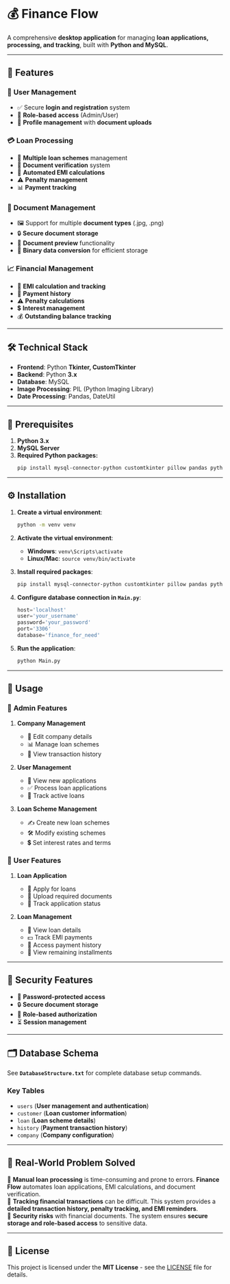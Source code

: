 # 💰 **Finance Flow**
 
A comprehensive **desktop application** for managing **loan applications, processing, and tracking**, built with **Python and MySQL**.

---

## 🚀 **Features**

### 🔐 **User Management**
- ✅ Secure **login and registration** system
- 🏢 **Role-based access** (Admin/User)
- 📂 **Profile management** with **document uploads**

### 💳 **Loan Processing**
- 🏦 **Multiple loan schemes** management
- 📑 **Document verification** system
- 🧮 **Automated EMI calculations**
- ⚠️ **Penalty management**
- 📊 **Payment tracking**

### 📜 **Document Management**
- 🖼️ Support for multiple **document types** (.jpg, .png)
- 🔒 **Secure document storage**
- 👀 **Document preview** functionality
- 🔄 **Binary data conversion** for efficient storage

### 📈 **Financial Management**
- 🏦 **EMI calculation and tracking**
- 📜 **Payment history**
- ⚠️ **Penalty calculations**
- 💲 **Interest management**
- 💰 **Outstanding balance tracking**

---

## 🛠️ **Technical Stack**

- **Frontend**: Python **Tkinter, CustomTkinter**
- **Backend**: Python **3.x**
- **Database**: MySQL
- **Image Processing**: PIL (Python Imaging Library)
- **Date Processing**: Pandas, DateUtil

---

## 📌 **Prerequisites**

1. **Python 3.x**
2. **MySQL Server**
3. **Required Python packages:**
   ```bash
   pip install mysql-connector-python customtkinter pillow pandas python-dateutil
   ```

---

## ⚙️ **Installation**

1. **Create a virtual environment**:
   ```bash
   python -m venv venv
   ```

2. **Activate the virtual environment**:
   - **Windows**: `venv\Scripts\activate`
   - **Linux/Mac**: `source venv/bin/activate`

3. **Install required packages**:
   ```bash
   pip install mysql-connector-python customtkinter pillow pandas python-dateutil
   ```

4. **Configure database connection in `Main.py`**:
   ```python
   host='localhost'
   user='your_username'
   password='your_password'
   port='3306'
   database='finance_for_need'
   ```

5. **Run the application**:
   ```bash
   python Main.py
   ```

---

## 🎯 **Usage**

### 🔹 **Admin Features**
1. **Company Management**
   - 🏢 Edit company details
   - 📊 Manage loan schemes
   - 📜 View transaction history

2. **User Management**
   - 👥 View new applications
   - ✅ Process loan applications
   - 📌 Track active loans

3. **Loan Scheme Management**
   - ✍️ Create new loan schemes
   - 🛠️ Modify existing schemes
   - 💲 Set interest rates and terms

### 🔸 **User Features**
1. **Loan Application**
   - 📝 Apply for loans
   - 📑 Upload required documents
   - 🔄 Track application status

2. **Loan Management**
   - 🏦 View loan details
   - 💵 Track EMI payments
   - 📜 Access payment history
   - 🏁 View remaining installments

---

## 🔐 **Security Features**

- 🔑 **Password-protected access**
- 🔒 **Secure document storage**
- 👤 **Role-based authorization**
- ⏳ **Session management**

---

## 🗂️ **Database Schema**

See **`DatabaseStructure.txt`** for complete database setup commands.

### **Key Tables**
- `users` (**User management and authentication**)
- `customer` (**Loan customer information**)
- `loan` (**Loan scheme details**)
- `history` (**Payment transaction history**)
- `company` (**Company configuration**)

---

## 🚀 **Real-World Problem Solved**

🔹 **Manual loan processing** is time-consuming and prone to errors. **Finance Flow** automates loan applications, EMI calculations, and document verification.  
🔹 **Tracking financial transactions** can be difficult. This system provides a **detailed transaction history, penalty tracking, and EMI reminders**.  
🔹 **Security risks** with financial documents. The system ensures **secure storage and role-based access** to sensitive data.  

---


## 📜 **License**

This project is licensed under the **MIT License** - see the [LICENSE](LICENSE) file for details.
